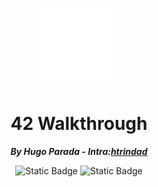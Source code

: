 <p align="center"><img src="ftl.png" alt="42 logo" width="25%" height="25%"/></p>

<h1 align="center">42 Walkthrough</h1>

<p align="center"><b><i>By Hugo Parada - Intra:<a href="https://profile.intra.42.fr/users/htrindad">htrindad</a></i></b></p>

<p align="center">
<img alt="Static Badge" src="https://img.shields.io/badge/Obsidian%20-%20lib?style=plastic&logo=Obsidian&logoColor=purple&label=lib&labelColor=black&color=purple&link=https%3A%2F%2Fobsidian.md%2F">
<img alt="Static Badge" src="https://img.shields.io/badge/MIT%20-%20License?style=plastic&logo=MIT&logoColor=orange&label=License&labelColor=black&color=orange">
</p>
